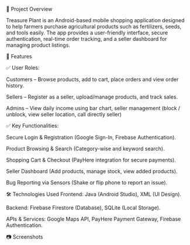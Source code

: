📌 Project Overview

Treasure Plant is an Android-based mobile shopping application designed to help farmers purchase agricultural products such as fertilizers, seeds, and tools easily. The app provides a user-friendly interface, secure authentication, real-time order tracking, and a seller dashboard for managing product listings.

🚀 Features

✅ User Roles:

  Customers – Browse products, add to cart, place orders and view order history.
  
  Sellers – Register as a seller, upload/manage products, and track sales.
  
  Admins – View daily income using bar chart, seller management (block / unblock, view seller location, call directly seller)

✅ Key Functionalities:

  Secure Login & Registration (Google Sign-In, Firebase Authentication).
  
  Product Browsing & Search (Category-wise and keyword search).
  
  Shopping Cart & Checkout (PayHere integration for secure payments).
  
  Seller Dashboard (Add products, manage stock, view added products).
  
  Bug Reporting via Sensors (Shake or flip phone to report an issue).

🛠️ Technologies Used
  Frontend: Java (Android Studio), XML (UI Design).

Backend: Firebase Firestore (Database), SQLite (Local Storage).

APIs & Services: Google Maps API, PayHere Payment Gateway, Firebase Authentication.

📷 Screenshots
